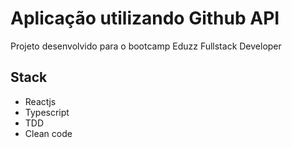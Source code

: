 # Aplicação utilizando Github API
Projeto desenvolvido para o bootcamp Eduzz Fullstack Developer

## Stack

- Reactjs
- Typescript
- TDD
- Clean code